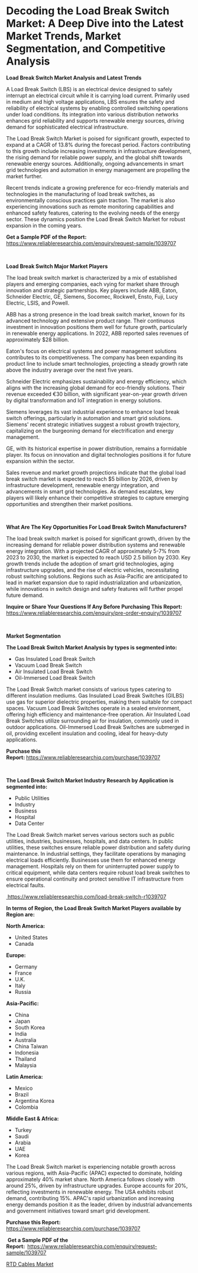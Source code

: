<p><h1>Decoding the Load Break Switch Market: A Deep Dive into the Latest Market Trends, Market Segmentation, and Competitive Analysis</h1></p><p><strong>Load Break Switch Market Analysis and Latest Trends</strong></p>
<p><p>A Load Break Switch (LBS) is an electrical device designed to safely interrupt an electrical circuit while it is carrying load current. Primarily used in medium and high voltage applications, LBS ensures the safety and reliability of electrical systems by enabling controlled switching operations under load conditions. Its integration into various distribution networks enhances grid reliability and supports renewable energy sources, driving demand for sophisticated electrical infrastructure.</p><p>The Load Break Switch Market is poised for significant growth, expected to expand at a CAGR of 13.8% during the forecast period. Factors contributing to this growth include increasing investments in infrastructure development, the rising demand for reliable power supply, and the global shift towards renewable energy sources. Additionally, ongoing advancements in smart grid technologies and automation in energy management are propelling the market further. </p><p>Recent trends indicate a growing preference for eco-friendly materials and technologies in the manufacturing of load break switches, as environmentally conscious practices gain traction. The market is also experiencing innovations such as remote monitoring capabilities and enhanced safety features, catering to the evolving needs of the energy sector. These dynamics position the Load Break Switch Market for robust expansion in the coming years.</p></p>
<p><strong>Get a Sample PDF of the Report:&nbsp;</strong> <a href="https://www.reliableresearchiq.com/enquiry/request-sample/1039707?utm_campaign=1743&utm_medium=2&utm_source=Github&utm_content=ia&utm_term=11022025&utm_id=load-break-switch">https://www.reliableresearchiq.com/enquiry/request-sample/1039707</a></p>
<p>&nbsp;</p>
<p><strong>Load Break Switch Major Market Players</strong></p>
<p><p>The load break switch market is characterized by a mix of established players and emerging companies, each vying for market share through innovation and strategic partnerships. Key players include ABB, Eaton, Schneider Electric, GE, Siemens, Socomec, Rockwell, Ensto, Fuji, Lucy Electric, LSIS, and Powell.</p><p>ABB has a strong presence in the load break switch market, known for its advanced technology and extensive product range. Their continuous investment in innovation positions them well for future growth, particularly in renewable energy applications. In 2022, ABB reported sales revenues of approximately $28 billion.</p><p>Eaton's focus on electrical systems and power management solutions contributes to its competitiveness. The company has been expanding its product line to include smart technologies, projecting a steady growth rate above the industry average over the next five years.</p><p>Schneider Electric emphasizes sustainability and energy efficiency, which aligns with the increasing global demand for eco-friendly solutions. Their revenue exceeded €30 billion, with significant year-on-year growth driven by digital transformation and IoT integration in energy solutions.</p><p>Siemens leverages its vast industrial experience to enhance load break switch offerings, particularly in automation and smart grid solutions. Siemens' recent strategic initiatives suggest a robust growth trajectory, capitalizing on the burgeoning demand for electrification and energy management.</p><p>GE, with its historical expertise in power distribution, remains a formidable player. Its focus on innovation and digital technologies positions it for future expansion within the sector.</p><p>Sales revenue and market growth projections indicate that the global load break switch market is expected to reach $5 billion by 2026, driven by infrastructure development, renewable energy integration, and advancements in smart grid technologies. As demand escalates, key players will likely enhance their competitive strategies to capture emerging opportunities and strengthen their market positions.</p></p>
<p>&nbsp;</p>
<p><strong>What Are The Key Opportunities For Load Break Switch Manufacturers?</strong></p>
<p><p>The load break switch market is poised for significant growth, driven by the increasing demand for reliable power distribution systems and renewable energy integration. With a projected CAGR of approximately 5-7% from 2023 to 2030, the market is expected to reach USD 2.5 billion by 2030. Key growth trends include the adoption of smart grid technologies, aging infrastructure upgrades, and the rise of electric vehicles, necessitating robust switching solutions. Regions such as Asia-Pacific are anticipated to lead in market expansion due to rapid industrialization and urbanization, while innovations in switch design and safety features will further propel future demand.</p></p>
<p><strong>Inquire or Share Your Questions If Any Before Purchasing This Report:</strong> <a href="https://www.reliableresearchiq.com/enquiry/pre-order-enquiry/1039707?utm_campaign=1743&utm_medium=2&utm_source=Github&utm_content=ia&utm_term=11022025&utm_id=load-break-switch">https://www.reliableresearchiq.com/enquiry/pre-order-enquiry/1039707</a></p>
<p>&nbsp;</p>
<p><strong>Market Segmentation</strong></p>
<p><strong>The Load Break Switch Market Analysis by types is segmented into:</strong></p>
<p><ul><li>Gas Insulated Load Break Switch</li><li>Vacuum Load Break Switch</li><li>Air Insulated Load Break Switch</li><li>Oil-Immersed Load Break Switch</li></ul></p>
<p><p>The Load Break Switch market consists of various types catering to different insulation mediums. Gas Insulated Load Break Switches (GILBS) use gas for superior dielectric properties, making them suitable for compact spaces. Vacuum Load Break Switches operate in a sealed environment, offering high efficiency and maintenance-free operation. Air Insulated Load Break Switches utilize surrounding air for insulation, commonly used in outdoor applications. Oil-Immersed Load Break Switches are submerged in oil, providing excellent insulation and cooling, ideal for heavy-duty applications.</p></p>
<p><strong>Purchase this Report:&nbsp;</strong><a href="https://www.reliableresearchiq.com/purchase/1039707?utm_campaign=1743&utm_medium=2&utm_source=Github&utm_content=ia&utm_term=11022025&utm_id=load-break-switch">https://www.reliableresearchiq.com/purchase/1039707</a></p>
<p>&nbsp;</p>
<p><strong>The Load Break Switch Market Industry Research by Application is segmented into:</strong></p>
<p><ul><li>Public Utilities</li><li>Industry</li><li>Business</li><li>Hospital</li><li>Data Center</li></ul></p>
<p><p>The Load Break Switch market serves various sectors such as public utilities, industries, businesses, hospitals, and data centers. In public utilities, these switches ensure reliable power distribution and safety during maintenance. In industrial settings, they facilitate operations by managing electrical loads efficiently. Businesses use them for enhanced energy management. Hospitals rely on them for uninterrupted power supply to critical equipment, while data centers require robust load break switches to ensure operational continuity and protect sensitive IT infrastructure from electrical faults.</p></p>
<p><a href="https://www.reliableresearchiq.com/load-break-switch-r1039707?utm_campaign=1743&utm_medium=2&utm_source=Github&utm_content=ia&utm_term=11022025&utm_id=load-break-switch">&nbsp;https://www.reliableresearchiq.com/load-break-switch-r1039707</a></p>
<p><strong>In terms of Region, the Load Break Switch Market Players available by Region are:</strong></p>
<p>
    <p> <strong> North America: </strong>
        <ul>
            <li>United States</li>
            <li>Canada</li>
        </ul>
        </p> 
    <p> <strong> Europe: </strong>
        <ul>
            <li>Germany</li>
            <li>France</li>
            <li>U.K.</li>
            <li>Italy</li>
            <li>Russia</li>
        </ul>
        </p> 
    <p> <strong> Asia-Pacific: </strong>
        <ul>
            <li>China</li>
            <li>Japan</li>
            <li>South Korea</li>
            <li>India</li>
            <li>Australia</li>
            <li>China Taiwan</li>
            <li>Indonesia</li>
            <li>Thailand</li>
            <li>Malaysia</li>
        </ul>
        </p> 
    <p> <strong> Latin America: </strong>
        <ul>
            <li>Mexico</li>
            <li>Brazil</li>
            <li>Argentina Korea</li>
            <li>Colombia</li>
        </ul>
        </p> 
    <p> <strong> Middle East & Africa: </strong>
        <ul>
            <li>Turkey</li>
            <li>Saudi</li>
            <li>Arabia</li>
            <li>UAE</li>
            <li>Korea</li>
        </ul>
    </p>
    </p>
<p><p>The Load Break Switch market is experiencing notable growth across various regions, with Asia-Pacific (APAC) expected to dominate, holding approximately 40% market share. North America follows closely with around 25%, driven by infrastructure upgrades. Europe accounts for 20%, reflecting investments in renewable energy. The USA exhibits robust demand, contributing 15%. APAC's rapid urbanization and increasing energy demands position it as the leader, driven by industrial advancements and government initiatives toward smart grid development.</p></p>
<p><strong>Purchase this Report: </strong><a href="https://www.reliableresearchiq.com/purchase/1039707?utm_campaign=1743&utm_medium=2&utm_source=Github&utm_content=ia&utm_term=11022025&utm_id=load-break-switch">https://www.reliableresearchiq.com/purchase/1039707</a></p>
<p>&nbsp;<strong>Get a Sample PDF of the Report:&nbsp;&nbsp;</strong><a href="https://www.reliableresearchiq.com/enquiry/request-sample/1039707?utm_campaign=1743&utm_medium=2&utm_source=Github&utm_content=ia&utm_term=11022025&utm_id=load-break-switch">https://www.reliableresearchiq.com/enquiry/request-sample/1039707</a></p>
<p><strong></strong></p>
<p><p><a href="https://github.com/marlanamarvn/Market-Research-Report-List-1/blob/main/rtd-cables-market.md?utm_campaign=1743&utm_medium=2&utm_source=Github&utm_content=ia&utm_term=11022025&utm_id=load-break-switch">RTD Cables Market</a></p></p>
